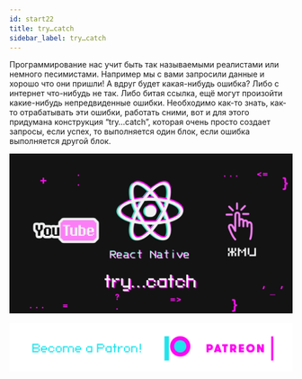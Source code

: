 ```yaml
---
id: start22
title: try…catch
sidebar_label: try…catch
---
```

Программирование нас учит быть так называемыми реалистами или немного песимистами. Например мы с вами запросили данные и хорошо что они пришли! А вдруг будет какая-нибудь ошибка? Либо с интернет что-нибудь не так. Либо битая ссылка, ещё могут произойти какие-нибудь непредвиденные ошибки. Необходимо как-то знать, как-то отрабатывать эти ошибки, работать сними, вот и для этого придумана конструкция “try…catch”, которая очень просто создает запросы, если успех, то выполняется один блок, если ошибка выполняется другой блок.

[![try…catch](/img/start/22.gif)](https://youtu.be/fr1TK-sMKww)

[![Become a Patron!](/img/logo/patreon.png)](https://www.patreon.com/bePatron?u=31769291)
